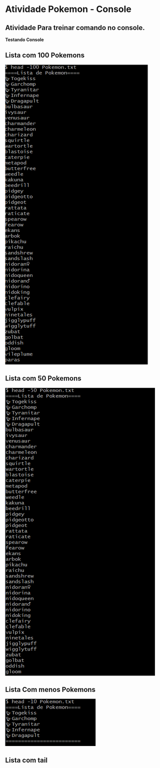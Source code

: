 # Atividade Pokemon - Console

## Atividade Para treinar comando no console.

**Testando Console**

## Lista com 100 Pokemons

![Lista com 100 Pokemons](https://github.com/SidneiAJr/Senac_programador_Web/blob/main/Img/Captura%20de%20tela%202025-10-03%20105027.png)

## Lista com 50 Pokemons

![Lista com 50 Pokemons](https://github.com/SidneiAJr/Senac_programador_Web/blob/main/Img/Captura%20de%20tela%202025-10-03%20105005.png)

## Lista Com menos Pokemons

![Lista Pokemon](https://github.com/SidneiAJr/Senac_programador_Web/blob/main/Img/Captura%20de%20tela%202025-10-03%20105456.png)

## Lista com tail

